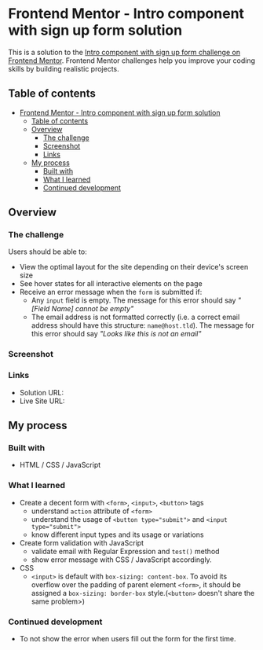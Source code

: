 # Frontend Mentor - Intro component with sign up form solution

This is a solution to the [Intro component with sign up form challenge on Frontend Mentor](https://www.frontendmentor.io/challenges/intro-component-with-signup-form-5cf91bd49edda32581d28fd1). Frontend Mentor challenges help you improve your coding skills by building realistic projects. 

## Table of contents

- [Frontend Mentor - Intro component with sign up form solution](#frontend-mentor---intro-component-with-sign-up-form-solution)
  - [Table of contents](#table-of-contents)
  - [Overview](#overview)
    - [The challenge](#the-challenge)
    - [Screenshot](#screenshot)
    - [Links](#links)
  - [My process](#my-process)
    - [Built with](#built-with)
    - [What I learned](#what-i-learned)
    - [Continued development](#continued-development)

## Overview

### The challenge

Users should be able to:

- View the optimal layout for the site depending on their device's screen size
- See hover states for all interactive elements on the page
- Receive an error message when the `form` is submitted if:
  - Any `input` field is empty. The message for this error should say *"[Field Name] cannot be empty"*
  - The email address is not formatted correctly (i.e. a correct email address should have this structure: `name@host.tld`). The message for this error should say *"Looks like this is not an email"*

### Screenshot



### Links

- Solution URL:
- Live Site URL:

## My process

### Built with

- HTML / CSS / JavaScript

### What I learned

- Create a decent form with `<form>`,  `<input>`, `<button>` tags
  - understand `action` attribute of `<form>`
  - understand the usage of `<button type="submit">` and `<input type="submit">`
  - know different input types and its usage or variations
- Create form validation with JavaScript
  - validate email with Regular Expression and `test()` method
  - show error message with CSS / JavaScript accordingly.
- CSS
  - `<input>` is default with `box-sizing: content-box`. To avoid its overflow over the padding of parent element `<form>`, it should be assigned a `box-sizing: border-box` style.(`<button>` doesn't share the same problem>)

### Continued development

- To not show the error when users fill out the form for the first time. 